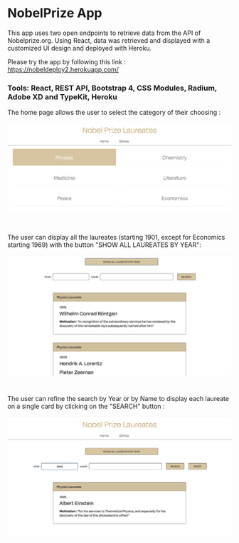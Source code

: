 # NobelPrize App

This app uses two open endpoints to retrieve data from the API of Nobelprize.org.
Using React, data was retrieved and displayed with a customized UI design and deployed with Heroku.

Please try the app by following this link : https://nobeldeploy2.herokuapp.com/

### Tools: React, REST API, Bootstrap 4, CSS Modules, Radium, Adobe XD and TypeKit, Heroku

The home page allows the user to select the category of their choosing :

![Alternate text](assets/home.png)
#
The user can display all the laureates (starting 1901, except for Economics starting 1969) with the button 
"SHOW ALL LAUREATES BY YEAR":

![Alternate text](assets/showall.png)
#
The user can refine the search by Year or by Name to display each laureate on a single card by clicking on the "SEARCH" button :

![Alternate text](assets/searchbar.png)
